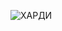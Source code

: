 ![ХАРДИ](https://user-images.githubusercontent.com/116114224/200193266-ace663a7-6b30-4d3e-8c1b-add25d0afe04.png)
